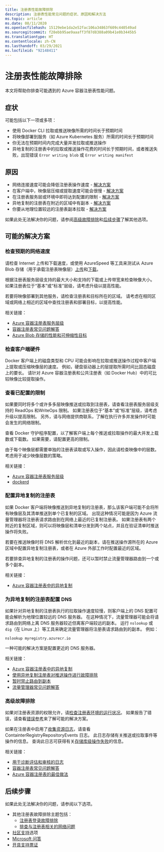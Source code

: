 ```yaml
---
title: 注册表性能故障排除
description: 注册表性能常见问题的症状、原因和解决方法
ms.topic: article
ms.date: 08/11/2020
ms.openlocfilehash: 15129ebe1da2e52fac106a34863f609c440549ad
ms.sourcegitcommit: f28ebb95ae9aaaff3f87d8388a09b41e0b3445b5
ms.translationtype: HT
ms.contentlocale: zh-CN
ms.lasthandoff: 03/29/2021
ms.locfileid: "92148411"
---
```

# <a name="troubleshoot-registry-performance"></a>注册表性能故障排除

本文将帮助你排查可能遇到的 Azure 容器注册表性能问题。 

## <a name="symptoms"></a>症状

可能包括以下一项或多项：

* 使用 Docker CLI 拉取或推送映像所需的时间长于预期时间
* 将映像部署到服务（如 Azure Kubernetes 服务）所需的时间长于预期时间
* 你无法在预期时间内完成大量并发拉取或推送操作
* 异地复制的注册表中的拉取或推送操作花费的时间长于预期时间，或者推送失败，出现错误 `Error writing blob` 或 `Error writing manifest`

## <a name="causes"></a>原因

* 网络连接速度可能会降低注册表操作速度 - [解决方案](#check-expected-network-speed)
* 在客户端中，映像层压缩或提取速度可能会很慢 - [解决方案](#check-client-hardware)  
* 在注册表服务层或环境中即将达到配置的限制 - [解决方案](#review-configured-limits)
* 异地复制的注册表在附近的区域中有副本 - [解决方案](#configure-geo-replicated-registry)
* 你要从地理位置较远的注册表副本拉取 - [解决方案](#configure-dns-for-geo-replicated-registry)

如果此处无法解决你的问题，请参阅[高级故障排除](#advanced-troubleshooting)和[后续步骤](#next-steps)了解其他选项。

## <a name="potential-solutions"></a>可能的解决方案

### <a name="check-expected-network-speed"></a>检查预期的网络速度

请检查 Internet 上传和下载速度，或使用 AzureSpeed 等工具来测试从 Azure Blob 存储（用于承载注册表映像层）[上传](https://www.azurespeed.com/Azure/Uploadß)和[下载](https://www.azurespeed.com/Azure/Download)。

根据注册表服务层级支持的最大大小和支持的下载或上传带宽来检查映像大小。 如果注册表位于“基本”或“标准”层级，请考虑升级以提高性能。 

若要将映像部署到其他服务，请检查注册表和目标所在的区域。 请考虑在相同区域或网络上相近的区域中查找注册表和部署目标，以提高性能。

相关链接：

* [Azure 容器注册表服务层级](container-registry-skus.md)    
* [容器注册表常见问题解答](container-registry-faq.md)
* [Azure Blob 存储的性能和可伸缩性目标](../storage/blobs/scalability-targets.md)

### <a name="check-client-hardware"></a>检查客户端硬件

Docker 客户端上的磁盘类型和 CPU 可能会影响在拉取或推送操作过程中客户端上提取或压缩映像层的速度。 例如，硬盘驱动器上的层提取所需时间比固态磁盘上的要长。 请针对 Azure 容器注册表和公共注册表（如 Docker Hub）中的可比较映像比较提取操作。

### <a name="review-configured-limits"></a>查看已配置的限制

如果要同时将多个或许多多层映像推送或拉取到注册表，请查看注册表服务层级支持的 ReadOps 和WriteOps 限制。 如果注册表位于“基本”或“标准”层级，请考虑升级以提高限制。 另外，请与网络提供商联系，了解在执行许多并发操作时可能会发生的网络限制。 

查看 Docker 守护程序配置，以了解客户端上每个推送或拉取操作的最大并发上载数或下载数。 如果需要，请配置更高的限制。

由于每个映像层都需要单独的注册表读取或写入操作，因此请检查映像中的层数。 考虑用于减少映像层数的策略。

相关链接：

* [Azure 容器注册表服务层级](container-registry-skus.md)
* [dockerd](https://docs.docker.com/engine/reference/commandline/dockerd/)

### <a name="configure-geo-replicated-registry"></a>配置异地复制的注册表

如果 Docker 客户端将映像推送到异地复制的注册表，那么该客户端可能不会将所有映像层及其清单推送到单个已复制的区域。 出现这种情况可能是因为 Azure 流量管理器将注册表请求路由到在网络上最近的已复制注册表。 如果注册表有两个附近的复制区域，则可以将映像层和清单分发到两个站点，并且在验证清单时推送操作将失败。

若要在推送映像时将 DNS 解析优化到最近的副本，请在推送操作源所在的 Azure 区域中配置异地复制注册表，或者在 Azure 外部工作时配置最近的区域。

若要排查异地复制的注册表的操作问题，还可以暂时禁止流量管理器路由到一个或多个副本。

相关链接：

* [Azure 容器注册表中的异地复制](container-registry-geo-replication.md)

### <a name="configure-dns-for-geo-replicated-registry"></a>为异地复制的注册表配置 DNS

如果针对异地复制的注册表执行的拉取操作速度较慢，则客户端上的 DNS 配置可能会解析为地理位置较远的 DNS 服务器。 在这种情况下，流量管理器可能会将请求路由到网络上离 DNS 服务器较近但离客户端较远的副本。 运行 `nslookup` 或 `dig`（在 Linux 上）等工具来确定流量管理器将注册表请求路由到的副本。 例如：

```console
nslookup myregistry.azurecr.io
```

一种可能的解决方案是配置更近的 DNS 服务器。

相关链接：

* [Azure 容器注册表中的异地复制](container-registry-geo-replication.md)
* [使用异地复制注册表对推送操作进行故障排除](container-registry-geo-replication.md#troubleshoot-push-operations-with-geo-replicated-registries)
* [暂时禁止路由到副本](container-registry-geo-replication.md#temporarily-disable-routing-to-replication)
* [流量管理器常见问题解答](../traffic-manager/traffic-manager-faqs.md)

### <a name="advanced-troubleshooting"></a>高级故障排除

如果对注册表资源的权限允许，请[检查注册表环境的运行状况](container-registry-check-health.md)。 如果报告了错误，请查看[错误参考](container-registry-health-error-reference.md)来了解可能的解决方案。

如果在注册表中启用了[收集资源日志](container-registry-diagnostics-audit-logs.md)，请查看 ContainterRegistryRepositoryEvents 日志。 此日志存储有关推送或拉取事件等操作的信息。 查询此日志可获得有关[存储库级操作失败](container-registry-diagnostics-audit-logs.md#repository-level-operation-failures)的信息。 

相关链接：

* [用于诊断评估和审核的日志](container-registry-diagnostics-audit-logs.md)
* [容器注册表常见问题解答](container-registry-faq.md)
* [Azure 容器注册表的最佳做法](container-registry-best-practices.md)

## <a name="next-steps"></a>后续步骤

如果此处无法解决你的问题，请参阅以下选项。

* 其他注册表故障排除主题包括：
  * [注册表登录故障排除](container-registry-troubleshoot-login.md)
  * [排查与注册表相关的网络问题](container-registry-troubleshoot-access.md)
* [社区支持](https://azure.microsoft.com/support/community/)选项
* [Microsoft 问答](/answers/products/)
* [开具支持票证](https://azure.microsoft.com/support/create-ticket/)